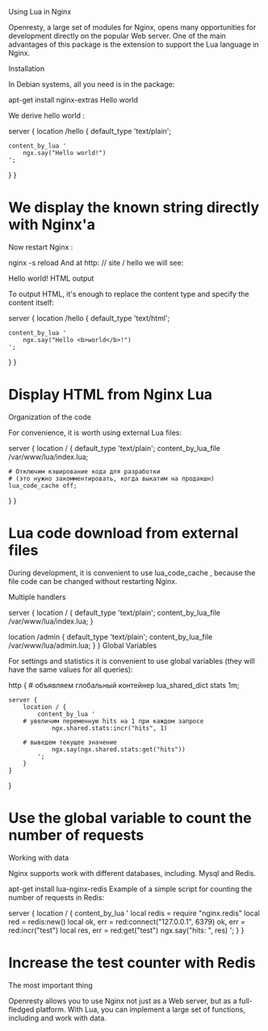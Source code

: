 Using Lua in Nginx

Openresty, a large set of modules for Nginx, opens many opportunities for development directly on the popular Web server. One of the main advantages of this package is the extension to support the Lua language in Nginx.

Installation

In Debian systems, all you need is in the package:

apt-get install nginx-extras
Hello world

We derive hello world :

server {
  location /hello {
    default_type 'text/plain';

    content_by_lua '
        ngx.say("Hello world!")
    ';
  }
}
# We display the known string directly with Nginx'a

Now restart Nginx :

nginx -s reload
And at http: // site / hello we will see:

Hello world!
HTML output

To output HTML, it's enough to replace the content type and specify the content itself:

server {
  location /hello {
    default_type 'text/html';

    content_by_lua '
        ngx.say("Hello <b>world</b>!")
    ';
  }
}
# Display HTML from Nginx Lua

Organization of the code

For convenience, it is worth using external Lua files:

server {
  location / {
    default_type 'text/plain';
    content_by_lua_file /var/www/lua/index.lua;

    # Отключим кэширование кода для разработки
    # (это нужно закомментировать, когда выкатим на продакшн)
    lua_code_cache off;
  }
}
# Lua code download from external files

During development, it is convenient to use lua_code_cache , because the file code can be changed without restarting Nginx.

Multiple handlers

server {
  location / {
    default_type 'text/plain';
    content_by_lua_file /var/www/lua/index.lua;
  }

  location /admin {
    default_type 'text/plain';
    content_by_lua_file /var/www/lua/admin.lua;
  }
}
Global Variables

For settings and statistics it is convenient to use global variables (they will have the same values ​​for all queries):

http {
    # объявляем глобальный контейнер
    lua_shared_dict stats 1m;

    server {
        location / {
            content_by_lua '
		# увеличим переменную hits на 1 при каждом запросе
                ngx.shared.stats:incr("hits", 1)
		
		# выведем текущее значение
                ngx.say(ngx.shared.stats:get("hits"))
            ';
        }
    }
}
# Use the global variable to count the number of requests

Working with data

Nginx supports work with different databases, including. Mysql and Redis.

apt-get install lua-nginx-redis
Example of a simple script for counting the number of requests in Redis:

server {
        location / {
            content_by_lua '
		local redis = require "nginx.redis"
		local red = redis:new()
		local ok, err = red:connect("127.0.0.1", 6379)
		ok, err = red:incr("test")
		local res, err = red:get("test")
		ngx.say("hits: ", res)
            ';
        }
}
# Increase the test counter with Redis

The most important thing

Openresty allows you to use Nginx not just as a Web server, but as a full-fledged platform. With Lua, you can implement a large set of functions, including and work with data.